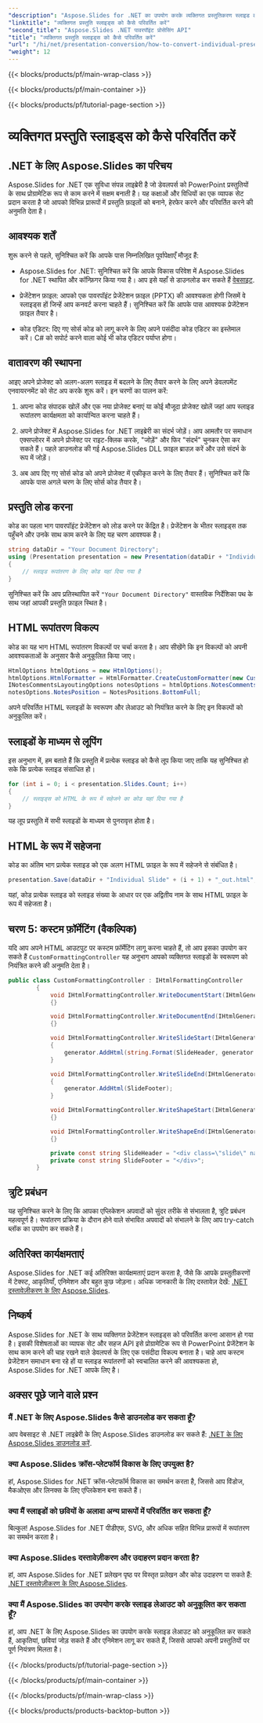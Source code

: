 ```yaml
---
"description": "Aspose.Slides for .NET का उपयोग करके व्यक्तिगत प्रस्तुतिकरण स्लाइड को आसानी से परिवर्तित करना सीखें। प्रोग्रामेटिक रूप से स्लाइड बनाएँ, उनमें बदलाव करें और उन्हें सहेजें।"
"linktitle": "व्यक्तिगत प्रस्तुति स्लाइड्स को कैसे परिवर्तित करें"
"second_title": "Aspose.Slides .NET पावरपॉइंट प्रोसेसिंग API"
"title": "व्यक्तिगत प्रस्तुति स्लाइड्स को कैसे परिवर्तित करें"
"url": "/hi/net/presentation-conversion/how-to-convert-individual-presentation-slides/"
"weight": 12
---
```


{{< blocks/products/pf/main-wrap-class >}}

{{< blocks/products/pf/main-container >}}

{{< blocks/products/pf/tutorial-page-section >}}

# व्यक्तिगत प्रस्तुति स्लाइड्स को कैसे परिवर्तित करें


## .NET के लिए Aspose.Slides का परिचय

Aspose.Slides for .NET एक सुविधा संपन्न लाइब्रेरी है जो डेवलपर्स को PowerPoint प्रस्तुतियों के साथ प्रोग्रामेटिक रूप से काम करने में सक्षम बनाती है। यह कक्षाओं और विधियों का एक व्यापक सेट प्रदान करता है जो आपको विभिन्न प्रारूपों में प्रस्तुति फ़ाइलों को बनाने, हेरफेर करने और परिवर्तित करने की अनुमति देता है।

## आवश्यक शर्तें
शुरू करने से पहले, सुनिश्चित करें कि आपके पास निम्नलिखित पूर्वापेक्षाएँ मौजूद हैं:

- Aspose.Slides for .NET: सुनिश्चित करें कि आपके विकास परिवेश में Aspose.Slides for .NET स्थापित और कॉन्फ़िगर किया गया है। आप इसे यहाँ से डाउनलोड कर सकते हैं [वेबसाइट](https://releases.aspose.com/slides/net/).

- प्रेजेंटेशन फ़ाइल: आपको एक पावरपॉइंट प्रेजेंटेशन फ़ाइल (PPTX) की आवश्यकता होगी जिसमें वे स्लाइड्स हों जिन्हें आप कनवर्ट करना चाहते हैं। सुनिश्चित करें कि आपके पास आवश्यक प्रेजेंटेशन फ़ाइल तैयार है।

- कोड एडिटर: दिए गए सोर्स कोड को लागू करने के लिए अपने पसंदीदा कोड एडिटर का इस्तेमाल करें। C# को सपोर्ट करने वाला कोई भी कोड एडिटर पर्याप्त होगा।

## वातावरण की स्थापना
आइए अपने प्रोजेक्ट को अलग-अलग स्लाइड में बदलने के लिए तैयार करने के लिए अपने डेवलपमेंट एनवायरनमेंट को सेट अप करके शुरू करें। इन चरणों का पालन करें:

1. अपना कोड संपादक खोलें और एक नया प्रोजेक्ट बनाएं या कोई मौजूदा प्रोजेक्ट खोलें जहां आप स्लाइड रूपांतरण कार्यक्षमता को कार्यान्वित करना चाहते हैं।

2. अपने प्रोजेक्ट में Aspose.Slides for .NET लाइब्रेरी का संदर्भ जोड़ें। आप आमतौर पर समाधान एक्सप्लोरर में अपने प्रोजेक्ट पर राइट-क्लिक करके, "जोड़ें" और फिर "संदर्भ" चुनकर ऐसा कर सकते हैं। पहले डाउनलोड की गई Aspose.Slides DLL फ़ाइल ब्राउज़ करें और उसे संदर्भ के रूप में जोड़ें।

3. अब आप दिए गए सोर्स कोड को अपने प्रोजेक्ट में एकीकृत करने के लिए तैयार हैं। सुनिश्चित करें कि आपके पास अगले चरण के लिए सोर्स कोड तैयार है।

## प्रस्तुति लोड करना
कोड का पहला भाग पावरपॉइंट प्रेजेंटेशन को लोड करने पर केंद्रित है। प्रेजेंटेशन के भीतर स्लाइड्स तक पहुँचने और उनके साथ काम करने के लिए यह चरण आवश्यक है।

```csharp
string dataDir = "Your Document Directory";
using (Presentation presentation = new Presentation(dataDir + "Individual-Slide.pptx"))
{
    // स्लाइड रूपांतरण के लिए कोड यहां दिया गया है
}
```

सुनिश्चित करें कि आप प्रतिस्थापित करें `"Your Document Directory"` वास्तविक निर्देशिका पथ के साथ जहां आपकी प्रस्तुति फ़ाइल स्थित है।

## HTML रूपांतरण विकल्प
कोड का यह भाग HTML रूपांतरण विकल्पों पर चर्चा करता है। आप सीखेंगे कि इन विकल्पों को अपनी आवश्यकताओं के अनुसार कैसे अनुकूलित किया जाए।

```csharp
HtmlOptions htmlOptions = new HtmlOptions();
htmlOptions.HtmlFormatter = HtmlFormatter.CreateCustomFormatter(new CustomFormattingController());
INotesCommentsLayoutingOptions notesOptions = htmlOptions.NotesCommentsLayouting;
notesOptions.NotesPosition = NotesPositions.BottomFull;
```

अपने परिवर्तित HTML स्लाइडों के स्वरूपण और लेआउट को नियंत्रित करने के लिए इन विकल्पों को अनुकूलित करें।

## स्लाइडों के माध्यम से लूपिंग
इस अनुभाग में, हम बताते हैं कि प्रस्तुति में प्रत्येक स्लाइड को कैसे लूप किया जाए ताकि यह सुनिश्चित हो सके कि प्रत्येक स्लाइड संसाधित हो।

```csharp
for (int i = 0; i < presentation.Slides.Count; i++)
{
    // स्लाइड्स को HTML के रूप में सहेजने का कोड यहां दिया गया है
}
```

यह लूप प्रस्तुति में सभी स्लाइडों के माध्यम से पुनरावृत्त होता है।

## HTML के रूप में सहेजना
कोड का अंतिम भाग प्रत्येक स्लाइड को एक अलग HTML फ़ाइल के रूप में सहेजने से संबंधित है।

```csharp
presentation.Save(dataDir + "Individual Slide" + (i + 1) + "_out.html", new[] { i + 1 }, SaveFormat.Html, htmlOptions);
```

यहां, कोड प्रत्येक स्लाइड को स्लाइड संख्या के आधार पर एक अद्वितीय नाम के साथ HTML फ़ाइल के रूप में सहेजता है।

## चरण 5: कस्टम फ़ॉर्मेटिंग (वैकल्पिक)
यदि आप अपने HTML आउटपुट पर कस्टम फ़ॉर्मेटिंग लागू करना चाहते हैं, तो आप इसका उपयोग कर सकते हैं `CustomFormattingController` यह अनुभाग आपको व्यक्तिगत स्लाइडों के स्वरूपण को नियंत्रित करने की अनुमति देता है।
```csharp
public class CustomFormattingController : IHtmlFormattingController
        {
            void IHtmlFormattingController.WriteDocumentStart(IHtmlGenerator generator, IPresentation presentation)
            {}

            void IHtmlFormattingController.WriteDocumentEnd(IHtmlGenerator generator, IPresentation presentation)
            {}

            void IHtmlFormattingController.WriteSlideStart(IHtmlGenerator generator, ISlide slide)
            {
                generator.AddHtml(string.Format(SlideHeader, generator.SlideIndex + 1));
            }

            void IHtmlFormattingController.WriteSlideEnd(IHtmlGenerator generator, ISlide slide)
            {
                generator.AddHtml(SlideFooter);
            }

            void IHtmlFormattingController.WriteShapeStart(IHtmlGenerator generator, IShape shape)
            {}

            void IHtmlFormattingController.WriteShapeEnd(IHtmlGenerator generator, IShape shape)
            {}

            private const string SlideHeader = "<div class=\"slide\" name=\"slide\" id=\"slide{0}\">";
            private const string SlideFooter = "</div>";
        }
```

## त्रुटि प्रबंधन

यह सुनिश्चित करने के लिए कि आपका एप्लिकेशन अपवादों को सुंदर तरीके से संभालता है, त्रुटि प्रबंधन महत्वपूर्ण है। रूपांतरण प्रक्रिया के दौरान होने वाले संभावित अपवादों को संभालने के लिए आप try-catch ब्लॉक का उपयोग कर सकते हैं।

## अतिरिक्त कार्यक्षमताएं

Aspose.Slides for .NET कई अतिरिक्त कार्यक्षमताएं प्रदान करता है, जैसे कि आपके प्रस्तुतीकरणों में टेक्स्ट, आकृतियाँ, एनिमेशन और बहुत कुछ जोड़ना। अधिक जानकारी के लिए दस्तावेज़ देखें: [.NET दस्तावेज़ीकरण के लिए Aspose.Slides](https://reference.aspose.com/slides/net).

## निष्कर्ष

Aspose.Slides for .NET के साथ व्यक्तिगत प्रेजेंटेशन स्लाइड्स को परिवर्तित करना आसान हो गया है। इसकी विशेषताओं का व्यापक सेट और सहज API इसे प्रोग्रामेटिक रूप से PowerPoint प्रेजेंटेशन के साथ काम करने की चाह रखने वाले डेवलपर्स के लिए एक पसंदीदा विकल्प बनाता है। चाहे आप कस्टम प्रेजेंटेशन समाधान बना रहे हों या स्लाइड रूपांतरणों को स्वचालित करने की आवश्यकता हो, Aspose.Slides for .NET आपके लिए है।

## अक्सर पूछे जाने वाले प्रश्न

### मैं .NET के लिए Aspose.Slides कैसे डाउनलोड कर सकता हूँ?

आप वेबसाइट से .NET लाइब्रेरी के लिए Aspose.Slides डाउनलोड कर सकते हैं: [.NET के लिए Aspose.Slides डाउनलोड करें](https://releases.aspose.com/slides/net).

### क्या Aspose.Slides क्रॉस-प्लेटफॉर्म विकास के लिए उपयुक्त है?

हां, Aspose.Slides for .NET क्रॉस-प्लेटफॉर्म विकास का समर्थन करता है, जिससे आप विंडोज, मैकओएस और लिनक्स के लिए एप्लिकेशन बना सकते हैं।

### क्या मैं स्लाइडों को छवियों के अलावा अन्य प्रारूपों में परिवर्तित कर सकता हूँ?

बिल्कुल! Aspose.Slides for .NET पीडीएफ, SVG, और अधिक सहित विभिन्न प्रारूपों में रूपांतरण का समर्थन करता है।

### क्या Aspose.Slides दस्तावेज़ीकरण और उदाहरण प्रदान करता है?

हां, आप Aspose.Slides for .NET प्रलेखन पृष्ठ पर विस्तृत प्रलेखन और कोड उदाहरण पा सकते हैं: [.NET दस्तावेज़ीकरण के लिए Aspose.Slides](https://reference.aspose.com/slides/net).

### क्या मैं Aspose.Slides का उपयोग करके स्लाइड लेआउट को अनुकूलित कर सकता हूँ?

हां, आप .NET के लिए Aspose.Slides का उपयोग करके स्लाइड लेआउट को अनुकूलित कर सकते हैं, आकृतियां, छवियां जोड़ सकते हैं और एनिमेशन लागू कर सकते हैं, जिससे आपको अपनी प्रस्तुतियों पर पूर्ण नियंत्रण मिलता है।

{{< /blocks/products/pf/tutorial-page-section >}}

{{< /blocks/products/pf/main-container >}}

{{< /blocks/products/pf/main-wrap-class >}}

{{< blocks/products/products-backtop-button >}}